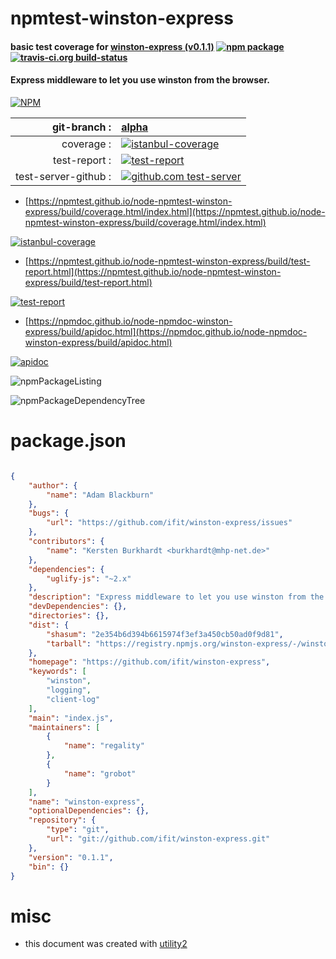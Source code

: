 # npmtest-winston-express

#### basic test coverage for  [winston-express (v0.1.1)](https://github.com/ifit/winston-express)  [![npm package](https://img.shields.io/npm/v/npmtest-winston-express.svg?style=flat-square)](https://www.npmjs.org/package/npmtest-winston-express) [![travis-ci.org build-status](https://api.travis-ci.org/npmtest/node-npmtest-winston-express.svg)](https://travis-ci.org/npmtest/node-npmtest-winston-express)

#### Express middleware to let you use winston from the browser.

[![NPM](https://nodei.co/npm/winston-express.png?downloads=true&downloadRank=true&stars=true)](https://www.npmjs.com/package/winston-express)

| git-branch : | [alpha](https://github.com/npmtest/node-npmtest-winston-express/tree/alpha)|
|--:|:--|
| coverage : | [![istanbul-coverage](https://npmtest.github.io/node-npmtest-winston-express/build/coverage.badge.svg)](https://npmtest.github.io/node-npmtest-winston-express/build/coverage.html/index.html)|
| test-report : | [![test-report](https://npmtest.github.io/node-npmtest-winston-express/build/test-report.badge.svg)](https://npmtest.github.io/node-npmtest-winston-express/build/test-report.html)|
| test-server-github : | [![github.com test-server](https://npmtest.github.io/node-npmtest-winston-express/GitHub-Mark-32px.png)](https://npmtest.github.io/node-npmtest-winston-express/build/app/index.html) | | build-artifacts : | [![build-artifacts](https://npmtest.github.io/node-npmtest-winston-express/glyphicons_144_folder_open.png)](https://github.com/npmtest/node-npmtest-winston-express/tree/gh-pages/build)|

- [https://npmtest.github.io/node-npmtest-winston-express/build/coverage.html/index.html](https://npmtest.github.io/node-npmtest-winston-express/build/coverage.html/index.html)

[![istanbul-coverage](https://npmtest.github.io/node-npmtest-winston-express/build/screenCapture.buildCi.browser.%252Ftmp%252Fbuild%252Fcoverage.lib.html.png)](https://npmtest.github.io/node-npmtest-winston-express/build/coverage.html/index.html)

- [https://npmtest.github.io/node-npmtest-winston-express/build/test-report.html](https://npmtest.github.io/node-npmtest-winston-express/build/test-report.html)

[![test-report](https://npmtest.github.io/node-npmtest-winston-express/build/screenCapture.buildCi.browser.%252Ftmp%252Fbuild%252Ftest-report.html.png)](https://npmtest.github.io/node-npmtest-winston-express/build/test-report.html)

- [https://npmdoc.github.io/node-npmdoc-winston-express/build/apidoc.html](https://npmdoc.github.io/node-npmdoc-winston-express/build/apidoc.html)

[![apidoc](https://npmdoc.github.io/node-npmdoc-winston-express/build/screenCapture.buildCi.browser.%252Ftmp%252Fbuild%252Fapidoc.html.png)](https://npmdoc.github.io/node-npmdoc-winston-express/build/apidoc.html)

![npmPackageListing](https://npmtest.github.io/node-npmtest-winston-express/build/screenCapture.npmPackageListing.svg)

![npmPackageDependencyTree](https://npmtest.github.io/node-npmtest-winston-express/build/screenCapture.npmPackageDependencyTree.svg)



# package.json

```json

{
    "author": {
        "name": "Adam Blackburn"
    },
    "bugs": {
        "url": "https://github.com/ifit/winston-express/issues"
    },
    "contributors": {
        "name": "Kersten Burkhardt <burkhardt@mhp-net.de>"
    },
    "dependencies": {
        "uglify-js": "~2.x"
    },
    "description": "Express middleware to let you use winston from the browser.",
    "devDependencies": {},
    "directories": {},
    "dist": {
        "shasum": "2e354b6d394b6615974f3ef3a450cb50ad0f9d81",
        "tarball": "https://registry.npmjs.org/winston-express/-/winston-express-0.1.1.tgz"
    },
    "homepage": "https://github.com/ifit/winston-express",
    "keywords": [
        "winston",
        "logging",
        "client-log"
    ],
    "main": "index.js",
    "maintainers": [
        {
            "name": "regality"
        },
        {
            "name": "grobot"
        }
    ],
    "name": "winston-express",
    "optionalDependencies": {},
    "repository": {
        "type": "git",
        "url": "git://github.com/ifit/winston-express.git"
    },
    "version": "0.1.1",
    "bin": {}
}
```



# misc
- this document was created with [utility2](https://github.com/kaizhu256/node-utility2)
